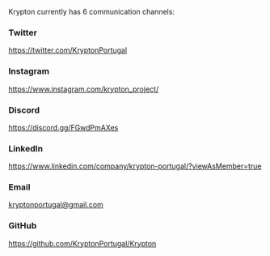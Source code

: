 Krypton currently has 6 communication channels:

### Twitter 
https://twitter.com/KryptonPortugal
### Instagram
https://www.instagram.com/krypton_project/
### Discord
https://discord.gg/FGwdPmAXes
### LinkedIn
https://www.linkedin.com/company/krypton-portugal/?viewAsMember=true
### Email
kryptonportugal@gmail.com
### GitHub
https://github.com/KryptonPortugal/Krypton